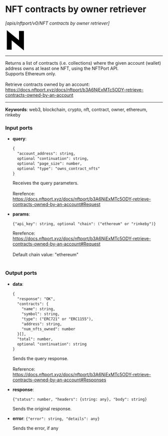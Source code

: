 # NFT contracts by owner retriever

_[apis/nftport/v0/NFT contracts by owner retriever]_

![icon](</assets/icons/352b98b2-6df6-4a21-93e1-a31cf5b9311d.png>)

---

Returns a list of contracts (i.e. collections) where the given account (wallet) address owns at least one NFT, using the NFTPort API.<br>
Supports Ethereum only.<br>
<br>
Retrieve contracts owned by an account:<br>
https://docs.nftport.xyz/docs/nftport/b3A6NjExMTc5ODY-retrieve-contracts-owned-by-an-account<br>

---

__Keywords__: web3, blockchain, crypto, nft, contract, owner, ethereum, rinkeby

### Input ports

* __query__: 
    ```
    {
      "account_address": string,
      optional "continuation": string,
      optional "page_size": number,
      optional "type": "owns_contract_nfts"
    }
    ```

    Receives the query parameters.<br>
    <br>
    Rerefence:<br>
    https://docs.nftport.xyz/docs/nftport/b3A6NjExMTc5ODY-retrieve-contracts-owned-by-an-account#Request<br>


* __params__: 
    ```
    {"api_key": string, optional "chain": ("ethereum" or "rinkeby")}
    ```

    Rerefence:<br>
    https://docs.nftport.xyz/docs/nftport/b3A6NjExMTc5ODY-retrieve-contracts-owned-by-an-account#Request<br>
    <br>
    Default chain value: "ethereum"<br>
    <br>

### Output ports

* __data__: 
    ```
    {
      "response": "OK",
      "contracts": {
        "name": string,
        "symbol": string,
        "type": ("ERC721" or "ERC1155"),
        "address": string,
        "num_nfts_owned": number
      }[],
      "total": number,
      optional "continuation": string
    }
    ```

    Sends the query response.<br>
    <br>
    Reference:<br>
    https://docs.nftport.xyz/docs/nftport/b3A6NjExMTc5ODY-retrieve-contracts-owned-by-an-account#Responses<br>


* __response__: 
    ```
    {"status": number, "headers": {string: any}, "body": string}
    ```

    Sends the original response.<br>


* __error__: ` {"error": string, "details": any} `

    Sends the error, if any<br>

